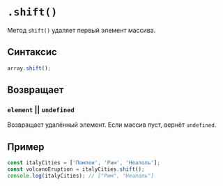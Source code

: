 # `.shift()`

Метод `shift()` удаляет первый элемент массива.

## Синтаксис

```js
array.shift();
```

## Возвращает

### `element` || `undefined`

Возвращает удалённый элемент. Если массив пуст, вернёт `undefined`.

## Пример

```js
const italyCities = ['Помпеи', 'Рим', 'Неаполь'];
const volcanoEruption = italyCities.shift();
console.log(italyCities); // ["Рим", "Неаполь"]
```
